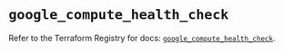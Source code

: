 # `google_compute_health_check`

Refer to the Terraform Registry for docs: [`google_compute_health_check`](https://registry.terraform.io/providers/hashicorp/google/5.42.0/docs/resources/compute_health_check).
